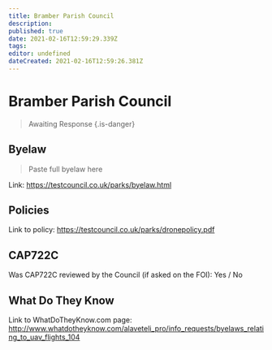 ```yaml
---
title: Bramber Parish Council
description: 
published: true
date: 2021-02-16T12:59:29.339Z
tags: 
editor: undefined
dateCreated: 2021-02-16T12:59:26.381Z
---
```


# Bramber Parish Council
>  Awaiting Response
> {.is-danger}

## Byelaw
> Paste full byelaw here

Link:
https://testcouncil.co.uk/parks/byelaw.html

## Policies
Link to policy:
https://testcouncil.co.uk/parks/dronepolicy.pdf

## CAP722C

Was CAP722C reviewed by the Council (if asked on the FOI): Yes / No

## What Do They Know

Link to WhatDoTheyKnow.com page:
http://www.whatdotheyknow.com/alaveteli_pro/info_requests/byelaws_relating_to_uav_flights_104

